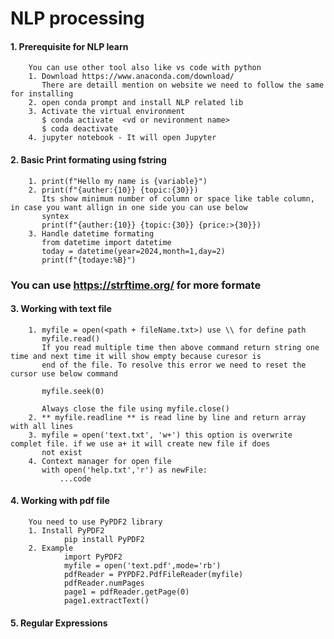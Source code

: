 # NLP processing
#### 1. Prerequisite for NLP learn
        You can use other tool also like vs code with python
        1. Download https://www.anaconda.com/download/
           There are detaill mention on website we need to follow the same for installing
        2. open conda prompt and install NLP related lib
        3. Activate the virtual environment
           $ conda activate  <vd or nevironment name>
           $ coda deactivate 
        4. jupyter notebook - It will open Jupyter   
#### 2. Basic Print formating using fstring
        1. print(f"Hello my name is {variable}")
        2. print(f"{auther:{10}} {topic:{30}})
           Its show minimum number of column or space like table column, in case you want allign in one side you can use below 
           syntex 
           print(f"{auther:{10}} {topic:{30}} {price:>{30}})
        3. Handle datetime formating
           from datetime import datetime
           today = datetime(year=2024,month=1,day=2)
           print(f"{todaye:%B}")

  ### You can use https://strftime.org/ for more formate
#### 3. Working with text file
        1. myfile = open(<path + fileName.txt>) use \\ for define path
           myfile.read()
           If you read multiple time then above command return string one time and next time it will show empty because curesor is 
           end of the file. To resolve this error we need to reset the cursor use below command
           
           myfile.seek(0)

           Always close the file using myfile.close()
        2. ** myfile.readline ** is read line by line and return array with all lines
        3. myfile = open('text.txt', 'w+') this option is overwrite complet file. if we use a+ it will create new file if does 
           not exist
        4. Context manager for open file
           with open('help.txt','r') as newFile:
               ...code
#### 4. Working with pdf file
        You need to use PyPDF2 library
        1. Install PyPDF2
                pip install PyPDF2
        2. Example
                import PyPDF2
                myfile = open('text.pdf',mode='rb')
                pdfReader = PYPDF2.PdfFileReader(myfile)
                pdfReader.numPages
                page1 = pdfReader.getPage(0)
                page1.extractText()
#### 5. Regular Expressions

                
